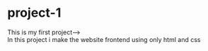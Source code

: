 # project-1
This is my first project-->
<br>
In this project i make the website frontend using only html and css
